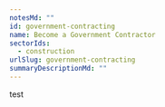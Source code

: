 ```yaml
---
notesMd: ""
id: government-contracting
name: Become a Government Contractor
sectorIds:
  - construction
urlSlug: government-contracting
summaryDescriptionMd: ""
---
```


test
